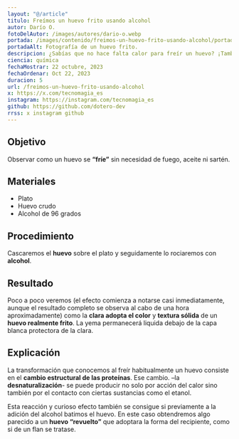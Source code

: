 ```yaml
---
layout: "@/article"
titulo: Freímos un huevo frito usando alcohol
autor: Darío O.
fotoDelAutor: /images/autores/dario-o.webp
portada: /images/contenido/freimos-un-huevo-frito-usando-alcohol/portada.webp
portadaAlt: Fotografía de un huevo frito.
descripcion: ¿Sabías que no hace falta calor para freír un huevo? ¡También se puede hacer con alcohol! Hoy te enseñamos cómo paso a paso.
ciencia: química
fechaMostrar: 22 octubre, 2023
fechaOrdenar: Oct 22, 2023
duracion: 5
url: /freimos-un-huevo-frito-usando-alcohol
x: https://x.com/tecnomagia_es
instagram: https://instagram.com/tecnomagia_es
github: https://github.com/dotero-dev
rrss: x instagram github
---
```


## Objetivo

Observar como un huevo se **“fríe”** sin necesidad de fuego, aceite ni sartén.

## Materiales

- Plato
- Huevo crudo
- Alcohol de 96 grados

## Procedimiento

Cascaremos el **huevo** sobre el plato y seguidamente lo rociaremos con **alcohol**.

## Resultado

Poco a poco veremos (el efecto comienza a notarse casi inmediatamente, aunque el resultado completo se observa al cabo de una hora aproximadamente) como la **clara adopta el color** y **textura sólida** de un **huevo realmente frito**. La yema permanecerá liquida debajo de la capa blanca protectora de la clara.

## Explicación

La transformación que conocemos al freír habitualmente un huevo consiste en el **cambio estructural de las proteínas**. Ese cambio. –la **desnaturalización**- se puede producir no solo por acción del calor sino también por el contacto con ciertas sustancias como el etanol.

Esta reacción y curioso efecto también se consigue si previamente a la adición del alcohol batimos el huevo. En este caso obtendremos algo parecido a un **huevo “revuelto”** que adoptara la forma del recipiente, como si de un flan se tratase.
